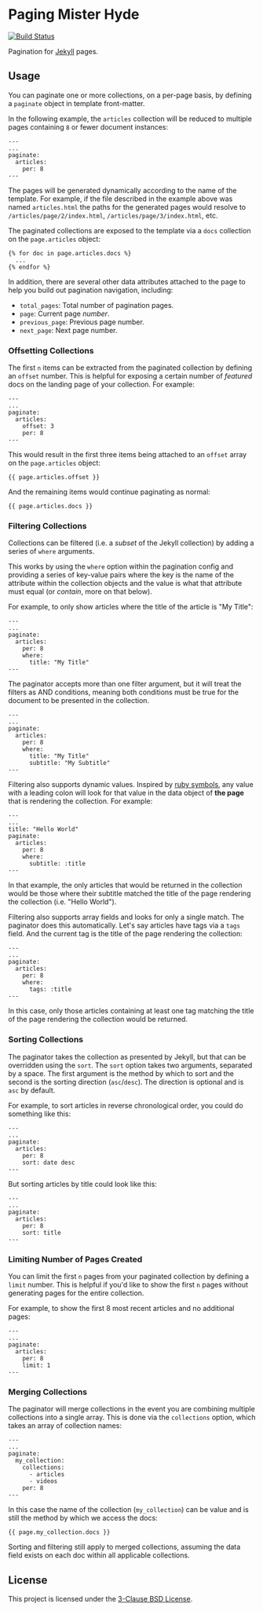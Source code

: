 Paging Mister Hyde
==========

[![Build Status](https://travis-ci.org/ample/paging-mister-hyde.svg?branch=master)](https://travis-ci.org/ample/paging-mister-hyde)

Pagination for [Jekyll](https://jekyllrb.com/) pages.

Usage
----------

You can paginate one or more collections, on a per-page basis, by defining a `paginate` object in template front-matter.

In the following example, the `articles` collection will be reduced to multiple pages containing `8` or fewer document instances:

```liquid
---
...
paginate:
  articles:
    per: 8
---
```

The pages will be generated dynamically according to the name of the template. For example, if the file described in the example above was named `articles.html` the paths for the generated pages would resolve to `/articles/page/2/index.html`, `/articles/page/3/index.html`, etc.

The paginated collections are exposed to the template via a `docs` collection on the `page.articles` object:

```liquid
{% for doc in page.articles.docs %}
  ...
{% endfor %}
```

In addition, there are several other data attributes attached to the page to help you build out pagination navigation, including:

- `total_pages`: Total number of pagination pages.
- `page`: Current page _number_.
- `previous_page`: Previous page number.
- `next_page`: Next page number.

### Offsetting Collections

The first `n` items can be extracted from the paginated collection by defining an `offset` number. This is helpful for exposing a certain number of _featured_ docs on the landing page of your collection. For example:

```liquid
---
...
paginate:
  articles:
    offset: 3
    per: 8
---
```

This would result in the first three items being attached to an `offset` array on the `page.articles` object:

```liquid
{{ page.articles.offset }}
```

And the remaining items would continue paginating as normal:

```liquid
{{ page.articles.docs }}
```

### Filtering Collections

Collections can be filtered (i.e. a _subset_ of the Jekyll collection) by adding a series of `where` arguments.

This works by using the `where` option within the pagination config and providing a series of key-value pairs where the key is the name of the attribute within the collection objects and the value is what that attribute must equal (or _contain_, more on that below).

For example, to only show articles where the title of the article is "My Title":

```liquid
---
...
paginate:
  articles:
    per: 8
    where:
      title: "My Title"
---
```

The paginator accepts more than one filter argument, but it will treat the filters as AND conditions, meaning both conditions must be true for the document to be presented in the collection.

```liquid
---
...
paginate:
  articles:
    per: 8
    where:
      title: "My Title"
      subtitle: "My Subtitle"
---
```

Filtering also supports dynamic values. Inspired by [ruby symbols](https://ruby-doc.org/core-2.2.0/Symbol.html), any value with a leading colon will look for that value in the data object of **the page** that is rendering the collection. For example:

```liquid
---
...
title: "Hello World"
paginate:
  articles:
    per: 8
    where:
      subtitle: :title
---
```

In that example, the only articles that would be returned in the collection would be those where their subtitle matched the title of the page rendering the collection (i.e. "Hello World").

Filtering also supports array fields and looks for only a single match. The paginator does this automatically. Let's say articles have tags via a `tags` field. And the current tag is the title of the page rendering the collection:

```liquid
---
...
paginate:
  articles:
    per: 8
    where:
      tags: :title
---
```

In this case, only those articles containing at least one tag matching the title of the page rendering the collection would be returned.

### Sorting Collections

The paginator takes the collection as presented by Jekyll, but that can be overridden using the `sort`. The `sort` option takes two arguments, separated by a space. The first argument is the method by which to sort and the second is the sorting direction (`asc`/`desc`). The direction is optional and is `asc` by default.

For example, to sort articles in reverse chronological order, you could do something like this:

```liquid
---
...
paginate:
  articles:
    per: 8
    sort: date desc
---
```

But sorting articles by title could look like this:

```liquid
---
...
paginate:
  articles:
    per: 8
    sort: title
---
```

### Limiting Number of Pages Created

You can limit the first `n` pages from your paginated collection by defining a `limit` number. This is helpful if you'd like to show the first `n` pages without generating pages for the entire collection.

For example, to show the first 8 most recent articles and no additional pages:

```liquid
---
...
paginate:
  articles:
    per: 8
    limit: 1
---
```

### Merging Collections

The paginator will merge collections in the event you are combining multiple collections into a single array. This is done via the `collections` option, which takes an array of collection names:

```liquid
---
...
paginate:
  my_collection:
    collections:
      - articles
      - videos
    per: 8
---
```

In this case the name of the collection (`my_collection`) can be value and is still the method by which we access the docs:

```liquid
{{ page.my_collection.docs }}
```

Sorting and filtering still apply to merged collections, assuming the data field exists on each doc within all applicable collections.

License
----------

This project is licensed under the [3-Clause BSD License](https://opensource.org/licenses/BSD-3-Clause).
